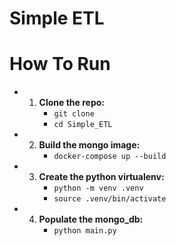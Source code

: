 # Simple ETL

# How To Run

 * 1. __Clone the repo:__
        - `git clone`
        - `cd Simple_ETL`

 * 2. __Build the mongo image:__
        - `docker-compose up --build`

 * 3. __Create the python virtualenv:__
        - `python -m venv .venv`
        - `source .venv/bin/activate`

 * 4. __Populate the mongo_db:__
        - `python main.py`
